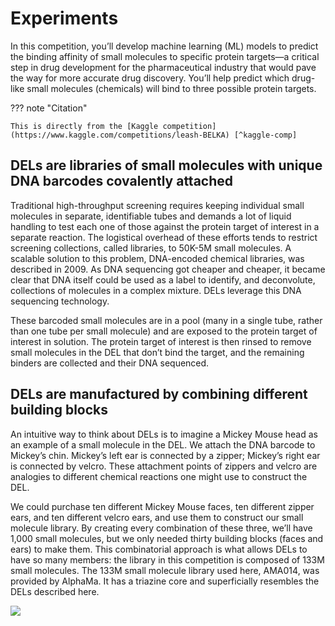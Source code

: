 # Experiments

In this competition, you’ll develop machine learning (ML) models to predict the binding affinity of small molecules to specific protein targets&mdash;a critical step in drug development for the pharmaceutical industry that would pave the way for more accurate drug discovery.
You’ll help predict which drug-like small molecules (chemicals) will bind to three possible protein targets.

??? note "Citation"

    This is directly from the [Kaggle competition](https://www.kaggle.com/competitions/leash-BELKA) [^kaggle-comp]

## DELs are libraries of small molecules with unique DNA barcodes covalently attached

Traditional high-throughput screening requires keeping individual small molecules in separate, identifiable tubes and demands a lot of liquid handling to test each one of those against the protein target of interest in a separate reaction.
The logistical overhead of these efforts tends to restrict screening collections, called libraries, to 50K-5M small molecules.
A scalable solution to this problem, DNA-encoded chemical libraries, was described in 2009.
As DNA sequencing got cheaper and cheaper, it became clear that DNA itself could be used as a label to identify, and deconvolute, collections of molecules in a complex mixture.
DELs leverage this DNA sequencing technology.

These barcoded small molecules are in a pool (many in a single tube, rather than one tube per small molecule) and are exposed to the protein target of interest in solution.
The protein target of interest is then rinsed to remove small molecules in the DEL that don’t bind the target, and the remaining binders are collected and their DNA sequenced.

## DELs are manufactured by combining different building blocks

An intuitive way to think about DELs is to imagine a Mickey Mouse head as an example of a small molecule in the DEL.
We attach the DNA barcode to Mickey’s chin.
Mickey’s left ear is connected by a zipper; Mickey’s right ear is connected by velcro.
These attachment points of zippers and velcro are analogies to different chemical reactions one might use to construct the DEL.

We could purchase ten different Mickey Mouse faces, ten different zipper ears, and ten different velcro ears, and use them to construct our small molecule library.
By creating every combination of these three, we’ll have 1,000 small molecules, but we only needed thirty building blocks (faces and ears) to make them.
This combinatorial approach is what allows DELs to have so many members: the library in this competition is composed of 133M small molecules.
The 133M small molecule library used here, AMA014, was provided by AlphaMa.
It has a triazine core and superficially resembles the DELs described here.

![](https://www.googleapis.com/download/storage/v1/b/kaggle-user-content/o/inbox%2F1095143%2F1901c6caa0c6c011617f4dec525d7bbe%2FKaggle%20v2%20(1).png?generation=1712179256934503&alt=media)

<!-- REFERENCES -->

[^kaggle-comp]: Andrew Blevins, Ian K Quigley, Brayden J Halverson, Nate Wilkinson, Rebecca S Levin, Agastya Pulapaka, Walter Reade, Addison Howard. (2024). Leash Bio - Predict New Medicines with BELKA. Kaggle. https://kaggle.com/competitions/leash-BELKA
